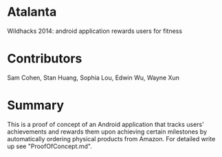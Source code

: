 Atalanta
========

Wildhacks 2014: android application rewards users for fitness

Contributors
========

Sam Cohen, 
Stan Huang, 
Sophia Lou, 
Edwin Wu, 
Wayne Xun

Summary
========

This is a proof of concept of an Android application that tracks users' achievements and rewards them upon achieving certain milestones by automatically ordering physical products from Amazon. For detailed write up see "ProofOfConcept.md".
